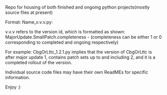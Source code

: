 Repo for housing of both finished and ongoing python projects(mostly source files at present)

Format: Name_v.v.v.py:

v.v.v refers to the version id, which is formatted as shown: MajorUpdate.SmallPatch.completeness - (completeness can be either 1 or 0 corresponding to completed and ongoing respectively)

For example: CbgOrLttc_1.2.1.py implies that the version of CbgOrLttc is after major update 1, contains patch sets up to and including 2, and it is a completed rollout of the version.

Individual source code files may have their own ReadMEs for specific information.

Enjoy :) 
